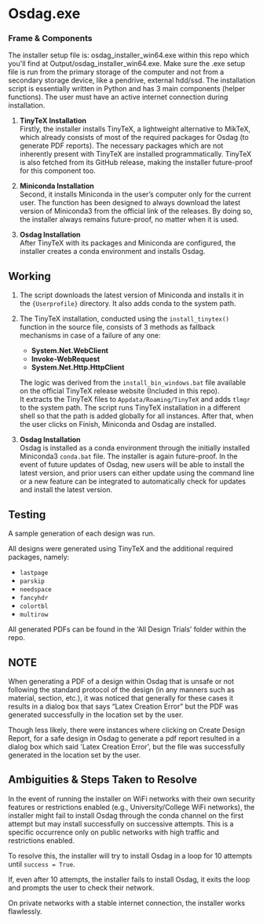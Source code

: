 # Osdag.exe

### Frame & Components

The installer setup file is: osdag_installer_win64.exe within this repo which you'll find at Output/osdag_installer_win64.exe.
Make sure the .exe setup file is run from the primary storage of the computer and not from a secondary storage device, like a pendrive, external hdd/ssd.
The installation script is essentially written in Python and has 3 main components (helper functions). The user must have an active internet connection during installation.

1. **TinyTeX Installation**  
   Firstly, the installer installs TinyTeX, a lightweight alternative to MikTeX, which already consists of most of the required packages for Osdag (to generate PDF reports). The necessary packages which are not inherently present with TinyTeX are installed programmatically. TinyTeX is also fetched from its GitHub release, making the installer future-proof for this component too.

2. **Miniconda Installation**  
   Second, it installs Miniconda in the user’s computer only for the current user. The function has been designed to always download the latest version of Miniconda3 from the official link of the releases. By doing so, the installer always remains future-proof, no matter when it is used.

3. **Osdag Installation**  
   After TinyTeX with its packages and Miniconda are configured, the installer creates a conda environment and installs Osdag.

## Working

1. The script downloads the latest version of Miniconda and installs it in the `{Userprofile}` directory. It also adds conda to the system path.

2. The TinyTeX installation, conducted using the `install_tinytex()` function in the source file, consists of 3 methods as fallback mechanisms in case of a failure of any one:

   - **System.Net.WebClient**
   - **Invoke-WebRequest**
   - **System.Net.Http.HttpClient**

   The logic was derived from the `install_bin_windows.bat` file available on the official TinyTeX release website (Included in this repo).  
   It extracts the TinyTeX files to `Appdata/Roaming/TinyTeX` and adds `tlmgr` to the system path. The script runs TinyTeX installation in a different shell so that the path is added globally for all instances. After that, when the user clicks on Finish, Miniconda and Osdag are installed.

3. **Osdag Installation**  
   Osdag is installed as a conda environment through the initially installed Miniconda3 `conda.bat` file. The installer is again future-proof. In the event of future updates of Osdag, new users will be able to install the latest version, and prior users can either update using the command line or a new feature can be integrated to automatically check for updates and install the latest version.

## Testing

A sample generation of each design was run.

All designs were generated using TinyTeX and the additional required packages, namely:

- `lastpage`
- `parskip`
- `needspace`
- `fancyhdr`
- `colortbl`
- `multirow`

All generated PDFs can be found in the ‘All Design Trials’ folder within the repo.

## NOTE

When generating a PDF of a design within Osdag that is unsafe or not following the standard protocol of the design (in any manners such as material, section, etc.), it was noticed that generally for these cases it results in a dialog box that says “Latex Creation Error” but the PDF was generated successfully in the location set by the user.

Though less likely, there were instances where clicking on Create Design Report, for a safe design in Osdag to generate a pdf report resulted in a dialog box which said 'Latex Creation Error', but the file was successfully generated in the location set by the user.

## Ambiguities & Steps Taken to Resolve

In the event of running the installer on WiFi networks with their own security features or restrictions enabled (e.g., University/College WiFi networks), the installer might fail to install Osdag through the conda channel on the first attempt but may install successfully on successive attempts. This is a specific occurrence only on public networks with high traffic and restrictions enabled.

To resolve this, the installer will try to install Osdag in a loop for 10 attempts until `success = True`.

If, even after 10 attempts, the installer fails to install Osdag, it exits the loop and prompts the user to check their network.

On private networks with a stable internet connection, the installer works flawlessly.
